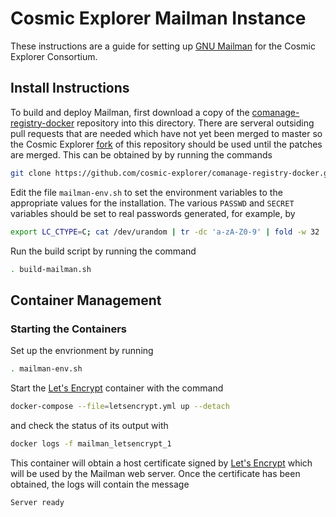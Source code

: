 # Cosmic Explorer Mailman Instance

These instructions are a guide for setting up [GNU Mailman](https://www.list.org/) for the Cosmic
Explorer Consortium.

## Install Instructions

To build and deploy Mailman, first download a copy of the
[comanage-registry-docker](https://github.com/Internet2/comanage-registry-docker/)
repository into this directory.  There are serveral outsiding pull requests
that are needed which have not yet been merged to master so the Cosmic Explorer
[fork](https://github.com/cosmic-explorer/comanage-registry-docker) of this
repository should be used until the patches are merged.  This can be obtained
by by running the commands
```sh
git clone https://github.com/cosmic-explorer/comanage-registry-docker.git
```

Edit the file `mailman-env.sh` to set the environment variables to the appropriate values for the installation. The various 
`PASSWD` and `SECRET` variables should be set to real passwords generated, for example, by
```sh
export LC_CTYPE=C; cat /dev/urandom | tr -dc 'a-zA-Z0-9' | fold -w 32 | head -n 1
```

Run the build script by running the command
```sh
. build-mailman.sh
```

## Container Management

### Starting the Containers

Set up the envrionment by running
```sh
. mailman-env.sh
```

Start the [Let's Encrypt](https://letsencrypt.org) container with the command
```sh
docker-compose --file=letsencrypt.yml up --detach
```
and check the status of its output with
```sh
docker logs -f mailman_letsencrypt_1
```
This container will obtain a host certificate signed by [Let's
Encrypt](https://letsencrypt.org) which will be used by the Mailman web
server. Once the certificate has been obtained, the logs will
contain the message
```
Server ready
```
